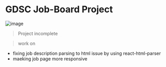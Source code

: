 # GDSC Job-Board Project

![image](https://www.issup.net/files/inline-images/shutterstock_204930955_0.jpg)
> Project incomplete

> work on
- fixing job description parsing to html issue by using react-html-parser
- maeking job page more responsive
